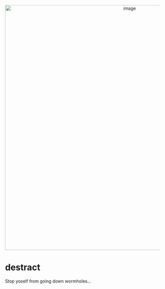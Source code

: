 <div align="center">
<img width="795" alt="image" src="https://github.com/TomRadford/destract/assets/7515754/becd68fb-d3ca-4c0b-b489-98c864138b9d">
</div>

# destract

Stop yoself from going down wormholes...
